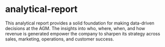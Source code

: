 # analytical-report
This analytical report provides a solid foundation for making data-driven decisions at the AGM. The insights into who, where, when, and how revenue is generated empower the company to sharpen its strategy across sales, marketing, operations, and customer success. 
